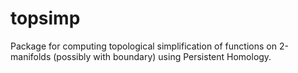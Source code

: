 # topsimp
 Package for computing topological simplification of functions on 2-manifolds (possibly with boundary) using Persistent Homology.
